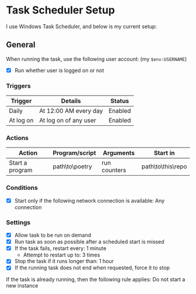 # Task Scheduler Setup

I use Windows Task Scheduler, and below is my current setup:

## General

When running the task, use the following user account: (my `$env:USERNAME`)

- [x] Run whether user is logged on or not

### Triggers

| Trigger   | Details               | Status  |
| --------- | --------------------- | ------- |
| Daily     | At 12:00 AM every day | Enabled |
| At log on | At log on of any user | Enabled |

### Actions

| Action          | Program/script | Arguments    | Start in          |
| --------------- | -------------- | ------------ | ----------------- |
| Start a program | path\to\poetry | run counters | path\to\this\repo |

### Conditions

- [x] Start only if the following network connection is available: Any connection

### Settings

- [x] Allow task to be run on demand
- [x] Run task as soon as possible after a scheduled start is missed
- [x] If the task fails, restart every: 1 minute
  - Attempt to restart up to: 3 times
- [x] Stop the task if it runs longer than: 1 hour
- [x] If the running task does not end when requested, force it to stop

If the task is already running, then the following rule applies: Do not start a new instance
